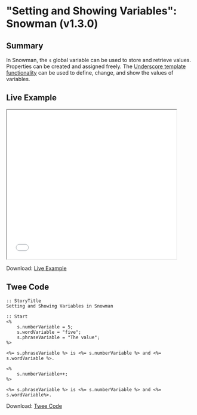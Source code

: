 # "Setting and Showing Variables": Snowman (v1.3.0)

## Summary

In Snowman, the ```s``` global variable can be used to store and retrieve values. Properties can be created and assigned freely. The [Underscore template functionality](http://underscorejs.org/#template) can be used to define, change, and show the values of variables. 

## Live Example

<section>
<iframe src="snowman_settingandshowing_example.html" height=400 width=90%></iframe>


Download: <a href="snowman_settingandshowing_example.html" target="_blank">Live Example</a>
</section>

## Twee Code

```
:: StoryTitle
Setting and Showing Variables in Snowman

:: Start
<%
	s.numberVariable = 5;
	s.wordVariable = "five";
	s.phraseVariable = "The value";
%>

<%= s.phraseVariable %> is <%= s.numberVariable %> and <%= s.wordVariable %>.

<%
	s.numberVariable++;
%>

<%= s.phraseVariable %> is <%= s.numberVariable %> and <%= s.wordVariable%>.

```

Download: <a href="snowman_settingandshowing_twee.txt" target="_blank">Twee Code</a>

